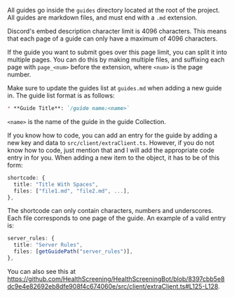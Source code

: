 All guides go inside the `guides` directory located at the root of the project. All guides are markdown files, and must end with a `.md` extension.

Discord's embed description character limit is 4096 characters. This means that each page of a guide can only have a maximum of 4096 characters.

If the guide you want to submit goes over this page limit, you can split it into multiple pages. You can do this by making multiple files, and suffixing each page with `page_<num>` before the extension, where `<num>` is the page number.

Make sure to update the guides list at `guides.md` when adding a new guide in. The guide list format is as follows:

```md
* **Guide Title**: `/guide name:<name>`
```

`<name>` is the name of the guide in the guide Collection.

If you know how to code, you can add an entry for the guide by adding a new key and data to `src/client/extraClient.ts`. However, if you do not know how to code, just mention that and I will add the appropriate code entry in for you. When adding a new item to the object, it has to be of this form:

```ts
shortcode: {
  title: "Title With Spaces",
  files: ["file1.md", "file2.md", ...],
},
```

The shortcode can only contain characters, numbers and underscores. Each file corresponds to one page of the guide. An example of a valid entry is: 

```ts
server_rules: {
  title: "Server Rules",
  files: [getGuidePath("server_rules")],
},
```

You can also see this at https://github.com/HealthScreening/HealthScreeningBot/blob/8397cbb5e8dc9e4e82692eb8dfe908f4c674060e/src/client/extraClient.ts#L125-L128.